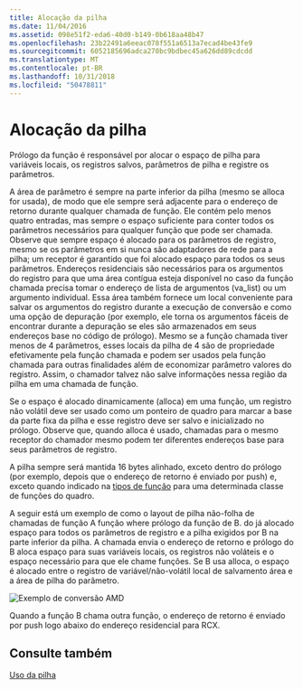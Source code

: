 ```yaml
---
title: Alocação da pilha
ms.date: 11/04/2016
ms.assetid: 098e51f2-eda6-40d0-b149-0b618aa48b47
ms.openlocfilehash: 23b22491a6eeac078f551a6513a7ecad4be43fe9
ms.sourcegitcommit: 6052185696adca270bc9bdbec45a626dd89cdcdd
ms.translationtype: MT
ms.contentlocale: pt-BR
ms.lasthandoff: 10/31/2018
ms.locfileid: "50478811"
---
```

# <a name="stack-allocation"></a>Alocação da pilha

Prólogo da função é responsável por alocar o espaço de pilha para variáveis locais, os registros salvos, parâmetros de pilha e registre os parâmetros.

A área de parâmetro é sempre na parte inferior da pilha (mesmo se alloca for usada), de modo que ele sempre será adjacente para o endereço de retorno durante qualquer chamada de função. Ele contém pelo menos quatro entradas, mas sempre o espaço suficiente para conter todos os parâmetros necessários para qualquer função que pode ser chamada. Observe que sempre espaço é alocado para os parâmetros de registro, mesmo se os parâmetros em si nunca são adaptadores de rede para a pilha; um receptor é garantido que foi alocado espaço para todos os seus parâmetros. Endereços residenciais são necessários para os argumentos do registro para que uma área contígua esteja disponível no caso da função chamada precisa tomar o endereço de lista de argumentos (va_list) ou um argumento individual. Essa área também fornece um local conveniente para salvar os argumentos do registro durante a execução de conversão e como uma opção de depuração (por exemplo, ele torna os argumentos fáceis de encontrar durante a depuração se eles são armazenados em seus endereços base no código de prólogo). Mesmo se a função chamada tiver menos de 4 parâmetros, esses locais da pilha de 4 são de propriedade efetivamente pela função chamada e podem ser usados pela função chamada para outras finalidades além de economizar parâmetro valores do registro.  Assim, o chamador talvez não salve informações nessa região da pilha em uma chamada de função.

Se o espaço é alocado dinamicamente (alloca) em uma função, um registro não volátil deve ser usado como um ponteiro de quadro para marcar a base da parte fixa da pilha e esse registro deve ser salvo e inicializado no prólogo. Observe que, quando alloca é usado, chamadas para o mesmo receptor do chamador mesmo podem ter diferentes endereços base para seus parâmetros de registro.

A pilha sempre será mantida 16 bytes alinhado, exceto dentro do prólogo (por exemplo, depois que o endereço de retorno é enviado por push) e, exceto quando indicado na [tipos de função](../build/function-types.md) para uma determinada classe de funções do quadro.

A seguir está um exemplo de como o layout de pilha não-folha de chamadas de função A função where prólogo da função de B. do já alocado espaço para todos os parâmetros de registro e a pilha exigidos por B na parte inferior da pilha. A chamada envia o endereço de retorno e prólogo do B aloca espaço para suas variáveis locais, os registros não voláteis e o espaço necessário para que ele chame funções. Se B usa alloca, o espaço é alocado entre o registro de variável/não-volátil local de salvamento área e a área de pilha do parâmetro.

![Exemplo de conversão AMD](../build/media/vcamd_conv_ex_5.png "exemplo de conversão AMD")

Quando a função B chama outra função, o endereço de retorno é enviado por push logo abaixo do endereço residencial para RCX.

## <a name="see-also"></a>Consulte também

[Uso da pilha](../build/stack-usage.md)